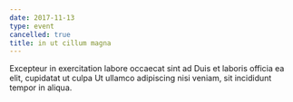 ```yaml
---
date: 2017-11-13
type: event
cancelled: true
title: in ut cillum magna
---
```

Excepteur in exercitation labore occaecat sint ad Duis et laboris officia ea elit, cupidatat ut culpa Ut ullamco adipiscing nisi veniam, sit incididunt tempor in aliqua.